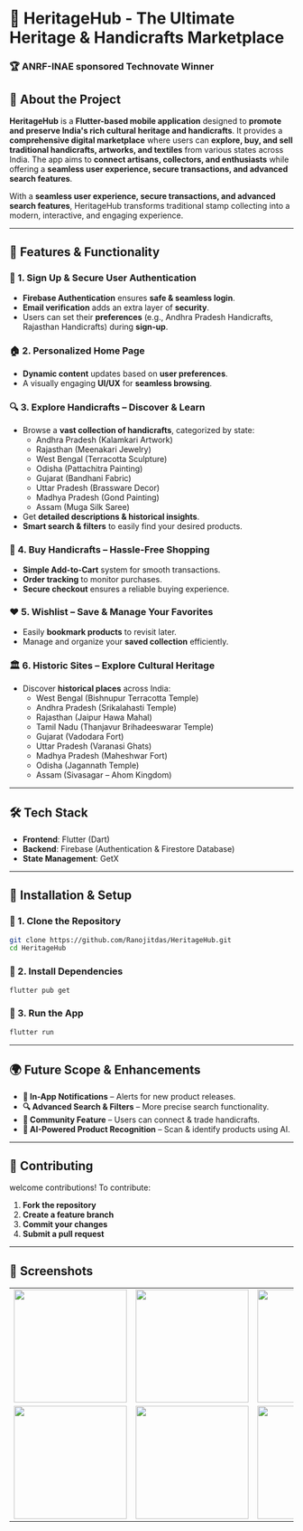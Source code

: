 # 📮 HeritageHub - The Ultimate Heritage & Handicrafts Marketplace

### 🏆 ANRF-INAE sponsored Technovate Winner


## 🌟 About the Project 


**HeritageHub** is a **Flutter-based mobile application** designed to **promote and preserve India's rich cultural heritage and handicrafts**. It provides a **comprehensive digital marketplace** where users can **explore, buy, and sell traditional handicrafts, artworks, and textiles** from various states across India. The app aims to **connect artisans, collectors, and enthusiasts** while offering a **seamless user experience, secure transactions, and advanced search features**.


With a **seamless user experience, secure transactions, and advanced search features**, HeritageHub transforms traditional stamp collecting into a modern, interactive, and engaging experience.

---


## 🚀 Features & Functionality

### 📝 1. Sign Up & Secure User Authentication
- **Firebase Authentication** ensures **safe & seamless login**.
- **Email verification** adds an extra layer of **security**.
- Users can set their **preferences** (e.g., Andhra Pradesh Handicrafts, Rajasthan Handicrafts) during **sign-up**.


### 🏠 2. Personalized Home Page
- **Dynamic content** updates based on **user preferences**.
- A visually engaging **UI/UX** for **seamless browsing**.


### 🔍 3. Explore Handicrafts – Discover & Learn
- Browse a **vast collection of handicrafts**, categorized by state:
  - Andhra Pradesh (Kalamkari Artwork)
  - Rajasthan (Meenakari Jewelry)
  - West Bengal (Terracotta Sculpture)
  - Odisha (Pattachitra Painting)
  - Gujarat (Bandhani Fabric)
  - Uttar Pradesh (Brassware Decor)
  - Madhya Pradesh (Gond Painting)
  - Assam (Muga Silk Saree)
- Get **detailed descriptions & historical insights**.
- **Smart search & filters** to easily find your desired products.

### 🛒 4. Buy Handicrafts – Hassle-Free Shopping
- **Simple Add-to-Cart** system for smooth transactions.
- **Order tracking** to monitor purchases.
- **Secure checkout** ensures a reliable buying experience.

### ❤️ 5. Wishlist – Save & Manage Your Favorites
- Easily **bookmark products** to revisit later.
- Manage and organize your **saved collection** efficiently.

### 🏛️ 6. Historic Sites – Explore Cultural Heritage
- Discover **historical places** across India:
  - West Bengal (Bishnupur Terracotta Temple)
  - Andhra Pradesh (Srikalahasti Temple)
  - Rajasthan (Jaipur Hawa Mahal)
  - Tamil Nadu (Thanjavur Brihadeeswarar Temple)
  - Gujarat (Vadodara Fort)
  - Uttar Pradesh (Varanasi Ghats)
  - Madhya Pradesh (Maheshwar Fort)
  - Odisha (Jagannath Temple)
  - Assam (Sivasagar – Ahom Kingdom)

---

## 🛠️ Tech Stack
- **Frontend**: Flutter (Dart)
- **Backend**: Firebase (Authentication & Firestore Database)
- **State Management**: GetX

---

## 📌 Installation & Setup
### 🔹 1. Clone the Repository
```bash
git clone https://github.com/Ranojitdas/HeritageHub.git  
cd HeritageHub
```

### 🔹 2. Install Dependencies
```bash
flutter pub get
```

### 🔹 3. Run the App
```bash
flutter run
```

---
## 🌍 Future Scope & Enhancements
- **📩 In-App Notifications** – Alerts for new product releases.
- **🔍 Advanced Search & Filters** – More precise search functionality.
- **🤝 Community Feature** – Users can connect & trade handicrafts.
- **📸 AI-Powered Product Recognition** – Scan & identify products using AI.

---

## 🤝 Contributing
welcome contributions! To contribute:

1. **Fork the repository**
2. **Create a feature branch**
3. **Commit your changes**
4. **Submit a pull request**

---
## 📸 Screenshots

<table>
  <tr>
    <td><img src="https://res.cloudinary.com/deuhpyrku/image/upload/v1747936993/HeritageHub_1_timphz.png" width="200"/></td>
    <td><img src="https://res.cloudinary.com/deuhpyrku/image/upload/v1747936998/HeritageHub_2_m7dhmv.png" width="200"/></td>
    <td><img src="https://res.cloudinary.com/deuhpyrku/image/upload/v1747936993/HeritageHub_3_gwenbx.png" width="200"/></td>
    <td><img src="https://res.cloudinary.com/deuhpyrku/image/upload/v1747936998/HeritageHub_4_pm2ohn.png" width="200"/></td>
  </tr>
  <tr>
    <td><img src="https://res.cloudinary.com/deuhpyrku/image/upload/v1747936997/HeritageHub_5_uzcjw6.png" width="200"/></td>
    <td><img src="https://res.cloudinary.com/deuhpyrku/image/upload/v1747936994/HeritageHub_6_l5prwy.png" width="200"/></td>
    <td><img src="https://res.cloudinary.com/deuhpyrku/image/upload/v1747937000/HeritageHub_7_zb2iyd.png" width="200"/></td>
    <td></td>
  </tr>
</table>
